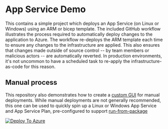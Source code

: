 # App Service Demo

This contains a simple project which deploys an App Service (on Linux or Windows) using an ARM or bicep template. The included GitHub workflow illustrates the process required to automatically deploy changes to the application to Azure. The workflow re-deploys the ARM template each time to ensure any changes to the infrastructure are applied. This also ensures that changes made outside of source control -- by team members or malicious actors -- are automatically reverted. In production environments, it's not uncommon to have a scheduled task to re-apply the infrastructure-as-code for this reason.

## Manual process

This repository also demonstrates how to create a [custom GUI](./env/main-ui.json) for manual deployments. While manual deployments are not generally recommended, this one can be used to quickly spin up a Linux or Windows App Service and App Service Plan, pre-configured to support [run-from-package](https://learn.microsoft.com/en-us/azure/app-service/deploy-run-package)

[![Deploy To Azure](https://aka.ms/deploytoazurebutton)](https://portal.azure.com/#blade/Microsoft_Azure_CreateUIDef/CustomDeploymentBlade/uri/https%3A%2F%2Fraw.githubusercontent.com%2Fkenmuse%2Fappservice-demo%2Fmain%2Fmain.json/uiFormDefinitionUri/https%3A%2F%2Fraw.githubusercontent.com%2Fkenmuse%2Fappservice-demo%2Fmain%2Fmain-ui.json)

